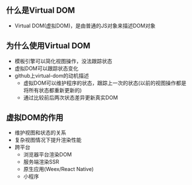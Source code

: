 ## 什么是Virtual DOM

- Virtual DOM(虚拟DOM)，是由普通的JS对象来描述DOM对象

## 为什么使用Virtual DOM

- 模板引擎可以简化视图操作，没法跟踪状态
- 虚拟DOM可以跟踪状态变化
- github上virtual-dom的动机描述
  - 虚拟DOM可以维护程序的状态，跟踪上一次的状态(以前的视图操作都是将所有状态都重新更新的)
  - 通过比较前后两次状态差异更新真实DOM

## 虚拟DOM的作用

- 维护视图和状态的关系
- 复杂视图情况下提升渲染性能
- 跨平台
  - 浏览器平台渲染DOM
  - 服务端渲染SSR
  - 原生应用(Weex/React Native)
  - 小程序